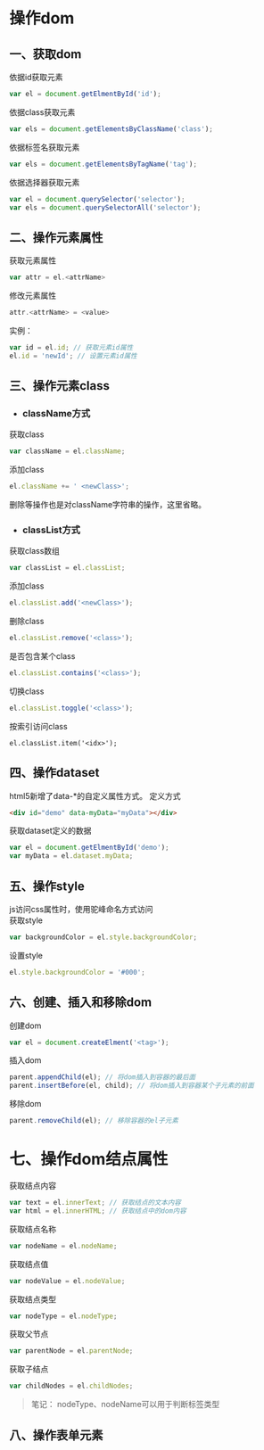 # 操作dom

## 一、获取dom
依据id获取元素
```js
var el = document.getElmentById('id');
```
依据class获取元素
```js
var els = document.getElementsByClassName('class');
```
依据标签名获取元素
```js
var els = document.getElementsByTagName('tag');
```
依据选择器获取元素
```js
var el = document.querySelector('selector');
var els = document.querySelectorAll('selector');
```

## 二、操作元素属性
获取元素属性
```js
var attr = el.<attrName>
```
修改元素属性
```js
attr.<attrName> = <value>
```
实例：
```js
var id = el.id; // 获取元素id属性
el.id = 'newId'; // 设置元素id属性
```

## 三、操作元素class
* ### className方式
获取class
```js
var className = el.className;
```
添加class
```js
el.className += ' <newClass>';
```
删除等操作也是对className字符串的操作，这里省略。
* ### classList方式
获取class数组
```js
var classList = el.classList;
```
添加class
```js
el.classList.add('<newClass>');
```
删除class
```js
el.classList.remove('<class>');
```
是否包含某个class
```js
el.classList.contains('<class>');
```
切换class
```js
el.classList.toggle('<class>');
```
按索引访问class
```
el.classList.item('<idx>');
```
## 四、操作dataset
html5新增了data-*的自定义属性方式。
定义方式
```html
<div id="demo" data-myData="myData"></div>
```
获取dataset定义的数据
```js
var el = document.getElmentById('demo');
var myData = el.dataset.myData;
```
## 五、操作style
js访问css属性时，使用驼峰命名方式访问<br />
获取style
```js
var backgroundColor = el.style.backgroundColor;
```
设置style
```js
el.style.backgroundColor = '#000';
```
## 六、创建、插入和移除dom
创建dom
```js
var el = document.createElment('<tag>');
```
插入dom
```js
parent.appendChild(el); // 将dom插入到容器的最后面
parent.insertBefore(el, child); // 将dom插入到容器某个子元素的前面
```
移除dom
```js
parent.removeChild(el); // 移除容器的el子元素
```
# 七、操作dom结点属性
获取结点内容
```js
var text = el.innerText; // 获取结点的文本内容
var html = el.innerHTML; // 获取结点中的dom内容
```
获取结点名称
```js
var nodeName = el.nodeName;
```
获取结点值
```js
var nodeValue = el.nodeValue;
```
获取结点类型
```js
var nodeType = el.nodeType;
```
获取父节点
```js
var parentNode = el.parentNode;
```
获取子结点
```js
var childNodes = el.childNodes;
```
> 笔记：
> nodeType、nodeName可以用于判断标签类型

## 八、操作表单元素
